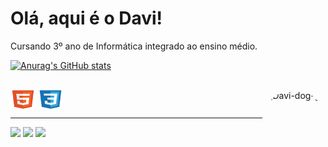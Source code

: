 # Olá, aqui é o Davi!

Cursando 3º ano de Informática integrado ao ensino médio.

[![Anurag's GitHub stats](https://github-readme-stats.vercel.app/api?username=Pongo013&theme=transparent&count-private=true&show_icons=true)](https://github.com/anuraghazra/github-readme-stats)

<div style="display: inline_block"><br>
<img align="center" alt="Davi-HTML" height="30" width="40" src="https://raw.githubusercontent.com/devicons/devicon/master/icons/html5/html5-original.svg">
<img align="center" alt="Davi-CSS" height="30" width="40" src="https://raw.githubusercontent.com/devicons/devicon/master/icons/css3/css3-original.svg">
<img align="right" alt="Davi-dog-gif" height="150" style="border-radius:50px;" 
src="https://media.giphy.com/media/O437Mm7sg3FDK0Ov6A/giphy.gif">
</div>
<hr/>
<div style="display: inline_block">
<a href="https://instagram.com/davinho_013" target="_blank"><img 
src="https://img.shields.io/badge/-Instagram-%23E4405F?style=for-the-badge&logo=instagram&logoColor=white" target="_blank"></a>
<a href = "mailto:davirochasena1304@gmail.com"><img 
src="https://img.shields.io/badge/-Gmail-%23333?style=for-the-badge&logo=gmail&logoColor=white" target="_blank"></a>
<a href="https://www.linkedin.com/in/davi-rocha-6018b6248" target="_blank"><img 
src="https://img.shields.io/badge/-LinkedIn-%230077B5?style=for-the-badge&logo=linkedin&logoColor=white" target="_blank"></a> 
</div>
